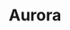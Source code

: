 ---
layout: page
title: Aurora
description: Developing a web app that transforms your playlist’s genres into dynamic aurora-inspired color visuals (WIP)
img: assets/img/aurora.png
importance: 950
github:
category: personal
---